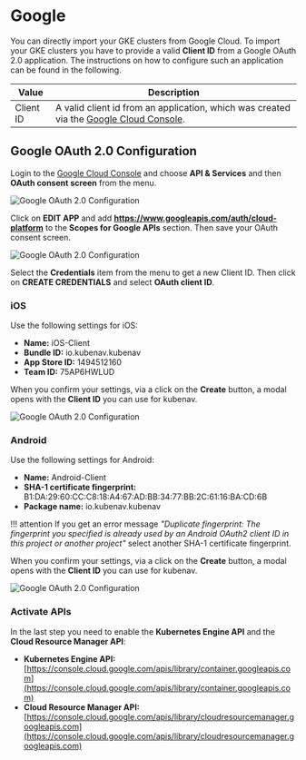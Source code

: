# Google

You can directly import your GKE clusters from Google Cloud. To import your GKE clusters you have to provide a valid **Client ID** from a Google OAuth 2.0 application. The instructions on how to configure such an application can be found in the following.

| Value | Description |
| ----- | ----------- |
| Client ID | A valid client id from an application, which was created via the [Google Cloud Console](https://console.cloud.google.com). |

## Google OAuth 2.0 Configuration

Login to the [Google Cloud Console](https://console.cloud.google.com) and choose **API & Services** and then **OAuth consent screen** from the menu.

![Google OAuth 2.0 Configuration](../images/mobile/google-1.png)

Click on **EDIT APP** and add **https://www.googleapis.com/auth/cloud-platform** to the **Scopes for Google APIs** section. Then save your OAuth consent screen.

![Google OAuth 2.0 Configuration](../images/mobile/google-2.png)

Select the **Credentials** item from the menu to get a new Client ID. Then click on **CREATE CREDENTIALS** and select **OAuth client ID**.

### iOS

Use the following settings for iOS:

- **Name:** iOS-Client
- **Bundle ID:** io.kubenav.kubenav
- **App Store ID:** 1494512160
- **Team ID:** 75AP6HWLUD

When you confirm your settings, via a click on the **Create** button, a modal opens with the **Client ID** you can use for kubenav.

![Google OAuth 2.0 Configuration](../images/mobile/google-3.png)

### Android

Use the following settings for Android:

- **Name:** Android-Client
- **SHA-1 certificate fingerprint:** B1:DA:29:60:CC:C8:18:A4:67:AD:BB:34:77:BB:2C:61:16:BA:CD:6B
- **Package name:** io.kubenav.kubenav

!!! attention
    If you get an error message *"Duplicate fingerprint: The fingerprint you specified is already used by an Android OAuth2 client ID in this project or another project"* select another SHA-1 certificate fingerprint.

When you confirm your settings, via a click on the **Create** button, a modal opens with the **Client ID** you can use for kubenav.

![Google OAuth 2.0 Configuration](../images/mobile/google-4.png)

### Activate APIs

In the last step you need to enable the **Kubernetes Engine API** and the **Cloud Resource Manager API**:

- **Kubernetes Engine API:** [https://console.cloud.google.com/apis/library/container.googleapis.com](https://console.cloud.google.com/apis/library/container.googleapis.com)
- **Cloud Resource Manager API:** [https://console.cloud.google.com/apis/library/cloudresourcemanager.googleapis.com](https://console.cloud.google.com/apis/library/cloudresourcemanager.googleapis.com)
